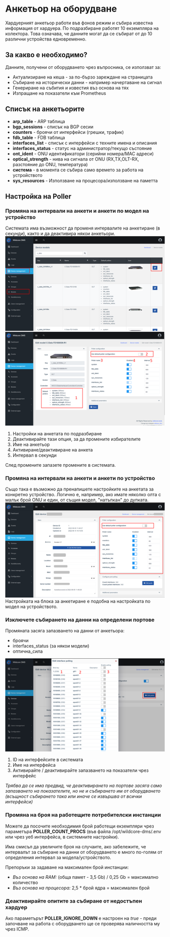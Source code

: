 # Анкетьор на оборудване
Хардуерният анкетьор работи във фонов режим и събира известна информация от хардуера.
По подразбиране работят 10 екземпляра на колектора. Това означава, че данните могат да се събират от до 10 различни устройства едновременно.

## За какво е необходимо?
Данните, получени от оборудването чрез въпросника, се използват за:

* Актуализиране на кеша - за по-бързо зареждане на страницата
* Събиране на исторически данни - например начертаване на сигнал
* Генериране на събития и известия въз основа на тях
* Изпращане на показатели към Prometheus

## Списък на анкетьорите
* **arp_table** - ARP таблица
* **bgp_sessions** - списък на BGP сесии
* **counters** - броячи от интерфейси (грешки, трафик)
* **fdb_table** - FDB таблица
* **interfaces_list** - списък с интерфейси с техните имена и описания
* **interfaces_status** - статус на администратор/текущо състояние
* **ont_ident** - ONU идентификатори (серийни номера/MAC адреси)
* **optical_strength** - нива на сигнала от ONU (RX,TX,OLT-RX, разстояние до ONU, температура)
* **система** - в момента се събира само времето за работа на устройството
* **sys_resources** - Използване на процесора/използване на паметта

## Настройка на Poller
### Промяна на интервали на анкети и анкети по модел на устройство
Системата има възможност да променя интервалите на анкетиране (в секунди), както и да деактивира някои анкетьори.
![](../assets/device_models.png)
![](../assets/edit-device-model.png)

1. Настройки на анкетата по подразбиране
2. Деактивирайте тази опция, за да промените избирателите
3. Име на анкетьор
4. Активиране/деактивиране на анкета
5. Интервал в секунди

След промените запазете промените в системата.

### Промяна на интервали на анкети и анкети по устройство
Също така е възможно да пренапишете настройките на анкетата за конкретно устройство. Логично е, например, ако имате няколко олта с малък брой ONU и един, от същия модел, "натъпкан" до дупката.
![](../assets/edit_device_pollers.png)
Настройката на блока за анкетиране е подобна на настройката по модел на устройството.

### Изключете събирането на данни на определени портове
Промяната засяга запазването на данни от анкетьора:

* броячи
* interfaces_status (за някои модели)
* оптична_сила

![](../assets/edit_interfaces_poll.png)

1. ID на интерфейсите в системата
2. Име на интерфейса
3. Активирайте / деактивирайте запазването на показатели чрез интерфейс

_Трябва да се има предвид, че деактивирането на портове засяга само запазването на показателите, но не и събирането им от оборудването (всъщност събирането така или иначе се извършва от всички интерфейси)_


### Промяна на броя на работещите потребителски инстанции
Можете да посочите необходимия брой работещи екземпляри чрез параметъра **POLLER_COUNT_PROCS** (във файла /opt/wildcore-dms/.env или чрез уеб интерфейса, в системните настройки).

Има смисъл да увеличите броя на случаите, ако забележите, че интервалът за събиране на данни от оборудването е много по-голям от определения интервал за модела/устройството.

Препоръки за задаване на максимален брой инстанции:

* _Въз основа на RAM:_ (обща памет - 3,5 Gb) / 0,25 Gb = максимално количество
* _Въз основа на процесора:_ 2,5 * брой ядра = максимален брой


### Деактивирайте опитите за събиране от недостъпен хардуер
Ако параметърът **POLLER_IGNORE_DOWN** е настроен на _true_ - преди започване на работа с оборудването ще се проверява наличността му чрез ICMP.

